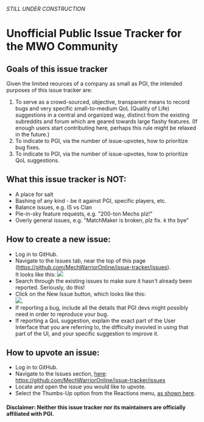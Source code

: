 *STILL UNDER CONSTRUCTION*

# Unofficial Public Issue Tracker for the MWO Community

## Goals of this issue tracker
Given the limited reources of a company as small as PGI, the intended purposes of this issue tracker are:
1. To serve as a crowd-sourced, objective, transparent means to record bugs and very specific small-to-medium QoL (Quality of Life) suggestions in a central and organized way, distinct from the existing subreddits and forum which are geared towards large flashy features. (If enough users start contributing here, perhaps this rule might be relaxed in the future.)
2. To indicate to PGI, via the number of issue-upvotes, how to prioritize bug fixes.
3. To indicate to PGI, via the number of issue-upvotes, how to prioritize QoL suggestions.
  
  
## What this issue tracker is NOT:
* A place for salt
* Bashing of any kind - be it against PGI, specific players, etc.
* Balance issues, e.g. IS vs Clan
* Pie-in-sky feature requests, e.g. "200-ton Mechs plz!"
* Overly general issues, e.g. "MatchMaker is broken, plz fix. k thx bye"
  
## How to create a new issue:
* Log in to GitHub.
* Navigate to the Issues tab, near the top of this page (https://github.com/MechWarriorOnline/issue-tracker/issues).  
It looks like this: ![](https://help.github.com/assets/images/help/repository/repo-tabs-issues.png)
* Search through the existing issues to make sure it hasn't already been reported. Seriously, do this!
* Click on the New Issue button, which looks like this:  
![](https://help.github.com/assets/images/help/issues/new_issues_button.png).
* If reporting a bug, include all the details that PGI devs might possibly need in order to reproduce your bug.
* If reporting a QoL suggestion, explain the exact part of the User Interface that you are referring to, the difficulty invovled in using that part of the UI, and your specific suggestion to improve it.
  
## How to upvote an issue:
* Log in to GitHub.
* Navigate to the Issues section, [here](https://github.com/MechWarriorOnline/issue-tracker/issues): https://github.com/MechWarriorOnline/issue-tracker/issues
* Locate and open the issue you would like to upvote.
* Select the Thumbs-Up option from the Reactions menu, [as shown here](http://lauhakari.com/content/uploads/2016/03/github_reactions.png).


#### Disclaimer: Neither this issue tracker nor its maintainers are officially affiliated with PGI.

